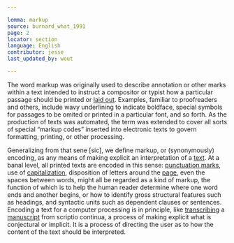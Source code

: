 ```yaml
---

lemma: markup
source: burnard_what_1991
page: 2
locator: section
language: English
contributor: jesse
last_updated_by: wout

---
```

The word markup was originally used to describe annotation or other marks within a text intended to instruct a compositor or typist how a particular passage should be printed or [laid out](layout.html). Examples, familiar to proofreaders and others, include wavy underlining to indicate boldface, special symbols for passages to be omited or printed in a particular font, and so forth. As the production of texts was automated, the term was extended to cover all sorts of special “markup codes” inserted into electronic texts to govern formatting, printing, or other processing.

Generalizing from that sene [sic], we define markup, or (synonymously) encoding, as any means of making explicit an interpretation of a [text](text.html). At a banal level, all printed texts are encoded in this sense: [punctuation marks](punctuation.html), use of [capitalization](capitalization.html), disposition of letters around the [page](page.html), even the spaces between words, might all be regarded as a kind of markup, the function of which is to help the human reader determine where one word ends and another begins, or how to identify gross structural features such as headings, and syntactic units such as dependent clauses or sentences. Encoding a text for a computer processing is in principle, like [transcribing](transcription.html) a [manuscript](manuscript.html) from scriptio continua, a process of making explicit what is conjectural or implicit. It is a process of directing the user as to how the content of the text should be interpreted.
